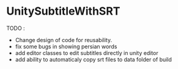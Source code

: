 UnitySubtitleWithSRT
====================
TODO : 

* Change design of code for reusability.
* fix some bugs in showing persian words
* add editor classes to edit subtitles directly in unity editor
* add ability to automaticaly copy srt files to data folder of build
